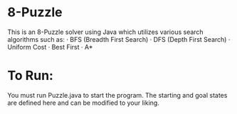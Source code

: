 # 8-Puzzle
This is an 8-Puzzle solver using Java which utilizes various search algorithms such as:
· BFS (Breadth First Search)
· DFS (Depth First Search)
· Uniform Cost
· Best First
· A*

# To Run:
You must run Puzzle.java to start the program. The starting and goal states are defined here and can be modified to your liking.
